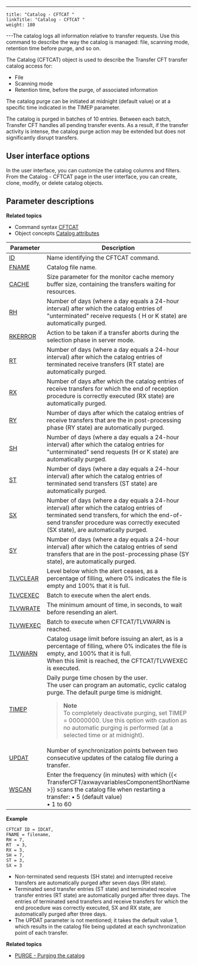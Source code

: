 ---
    title: "Catalog - CFTCAT "
    linkTitle: "Catalog - CFTCAT "
    weight: 180
---The catalog logs all information relative to transfer requests. Use this command to describe the way the catalog is
managed: file, scanning mode, retention time before purge, and so on.

<span id="About_the_CFTCAT_Command"></span>The Catalog (CFTCAT) object is used to describe
the Transfer CFT transfer catalog access for:

- File
- Scanning mode
- Retention time,
    before the purge, of associated information

The catalog purge can be initiated at midnight (default value) or at
a specific time indicated in the TIMEP parameter.

The catalog is purged in batches of 10 entries. Between each batch, Transfer CFT handles all pending transfer events. As a result, if the transfer
activity is intense, the catalog purge action may be extended but does
not significantly disrupt transfers.

## User interface options

In the user interface, you can customize the catalog columns and filters. From the Catalog - CFTCAT page in the user interface, you can create, clone, modify, or delete catalog objects.

## Parameter descriptions

****Related
topics****

- Command syntax
    [CFTCAT](../../../command_summary#CFTCAT)
- Object concepts
    [Catalog attributes](../../../../admin_intro/admin_config_commands/catalog_parameter_concepts)


| Parameter  | Description  |
| --- | --- |
| [ID](../../../command_summary/parameter_intro/id)  | Name identifying the CFTCAT command. |
| [FNAME](../../../command_summary/parameter_intro/fname) | Catalog file name. |
| [CACHE](../../../command_summary/parameter_intro/cache)  | Size parameter for the monitor cache memory buffer size, containing the transfers waiting for resources. |
| [RH](../../../command_summary/parameter_intro/rh) | Number of days (where a day equals a 24-hour interval) after which the catalog entries of "unterminated" receive requests ( H or K state) are automatically purged. |
| [RKERROR](../../../command_summary/parameter_intro/rkerror) | Action to be taken if a transfer aborts during the selection phase in server mode. |
| [RT](../../../command_summary/parameter_intro/rt)  | Number of days (where a day equals a 24-hour interval) after which the catalog entries of terminated receive transfers (RT state) are automatically purged. |
| [RX](../../../command_summary/parameter_intro/rx)  | Number of days after which the catalog entries of receive transfers for which the end of reception procedure is correctly executed (RX state) are automatically purged. |
| [RY]()  | Number of days after which the catalog entries of receive transfers that are the in post-processing phase (RY state) are automatically purged.  |
| [SH](../../../command_summary/parameter_intro/sh)  | Number of days (where a day equals a 24-hour interval) after which the catalog entries for "unterminated" send requests (H or K state) are automatically purged. |
| [ST](../../../command_summary/parameter_intro/st)  | Number of days (where a day equals a 24-hour interval) after which the catalog entries of terminated send transfers (ST state) are automatically purged. |
| [SX](../../../command_summary/parameter_intro/sx) | Number of days (where a day equals a 24-hour interval) after which the catalog entries of terminated send transfers, for which the end-of-send transfer procedure was correctly executed (SX state), are automatically purged. |
| [SY]()  | Number of days (where a day equals a 24-hour interval) after which the catalog entries of send transfers that are in the post-processing phase (SY state), are automatically purged.  |
| [TLVCLEAR](../../../command_summary/parameter_intro/tlvclear) | Level below which the alert ceases, as a percentage of filling, where 0% indicates the file is empty and 100% that it is full. |
| [TLVCEXEC](../../../command_summary/parameter_intro/tlvcexec) | Batch to execute when the alert ends. |
| [TLVWRATE](../../../command_summary/parameter_intro/tlvwrate) | The minimum amount of time, in seconds, to wait before resending an alert. |
| [TLVWEXEC](../../../command_summary/parameter_intro/tlvwexec) | Batch to execute when CFTCAT/TLVWARN is reached. |
| [TLVWARN](../../../command_summary/parameter_intro/tlvwarn) | Catalog usage limit before issuing an alert, as is a percentage of filling, where 0% indicates the file is empty, and 100% that it is full.<br/> When this limit is reached, the CFTCAT/TLVWEXEC is executed. |
| [TIMEP](../../../command_summary/parameter_intro/timep)  | Daily purge time chosen by the user.<br/> The user can program an automatic, cyclic catalog purge. The default purge time is midnight.<br/> <blockquote> **Note**<br/> To completely deactivate purging, set TIMEP = 00000000. Use this option with caution as no automatic purging is performed (at a selected time or at midnight).<br/> </blockquote>  |
| [UPDAT](../../../command_summary/parameter_intro/updat)  | Number of synchronization points between two consecutive updates of the catalog file during a transfer. |
| [WSCAN](../../../command_summary/parameter_intro/wscan)  | Enter the frequency (in minutes) with which {{< TransferCFT/axwayvariablesComponentShortName  >}} scans the catalog file when restarting a transfer: • 5 (default value)<br/> • 1 to 60 |


****Example****

```
CFTCAT ID = IDCAT,
FNAME = filename,
RH = 7,
RT  = 3,
RX = 3,
SH = 7,
ST = 3,
SX = 3
```

- Non-terminated send requests (SH state) and interrupted receive
    transfers are automatically purged after seven days (RH state).
- Terminated send transfer entries (ST state) and terminated receive
    transfer entries (RT state) are automatically purged after three days.
    The entries of terminated send transfers and receive transfers for which
    the end procedure was correctly executed, SX and RX state, are automatically
    purged after three days.
- The UPDAT parameter is not mentioned; it takes the default value
    1, which results in the catalog file being updated at each synchronization
    point of each transfer.

****Related topics****

- [PURGE - Purging the catalog](../../../../admin_intro/admin_commands_intro/purge_catalog)
